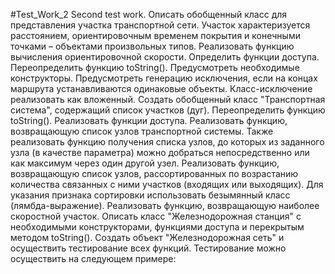 #Test_Work_2
Second test work.
Описать обобщенный класс для представления участка транспортной сети. Участок характеризуется расстоянием, ориентировочным временем покрытия и конечными точками – объектами произвольных типов. Реализовать функцию вычисления ориентировочной скорости. Определить функции доступа. Переопределить функцию toString(). Предусмотреть необходимые конструкторы. Предусмотреть генерацию исключения, если на концах маршрута устанавливаются одинаковые объекты. Класс-исключение реализовать как вложенный.
Создать обобщенный класс "Транспортная система", содержащий список участков (дуг). Переопределить функцию toString(). Реализовать функции доступа. Реализовать функцию, возвращающую список узлов транспортной системы. Также реализовать функцию получения списка узлов, до которых из заданного узла (в качестве параметра) можно добраться непосредственно или как максимум через один другой узел. Реализовать функцию, возвращающую список узлов, рассортированных по возрастанию количества связанных с ними участков (входящих или выходящих). Для указания признака сортировки использовать безымянный класс (лямбда-выражение). Реализовать функцию, возвращающую наиболее скоростной участок.
Описать класс "Железнодорожная станция" с необходимыми конструкторами, функциями доступа и перекрытым методом toString().
Создать объект "Железнодорожная сеть" и осуществить тестирование всех функций.
Тестирование можно осуществить на следующем примере:
